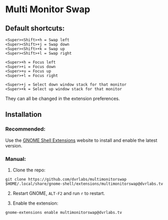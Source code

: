 # Multi Monitor Swap 

## Default shortcuts:

```
<Super><Shift>+h = Swap left
<Super><Shift>+j = Swap down
<Super><Shift>+k = Swap up
<Super><Shift>+l = Swap right

<Super>+h = Focus left
<Super>+i = Focus down
<Super>+u = Focus up
<Super>+l = Focus right

<Super>+j = Select down window stack for that monitor
<Super>+k = Select up window stack for that monitor
```

They can all be changed in the extension preferences.

## Installation

### Recommended:

Use the [GNOME Shell Extensions](https://extensions.gnome.org/extension/) website to
install and enable the latest version.

### Manual:

1.  Clone the repo:

```
git clone https://github.com/dvrlabs/multimonitorswap $HOME/.local/share/gnome-shell/extensions/multimonitorswap@dvrlabs.tv
```

2. Restart GNOME, `ALT-F2` and run `r` to restart.

3. Enable the extension:

```
gnome-extensions enable multimonitorswap@dvrlabs.tv

```
